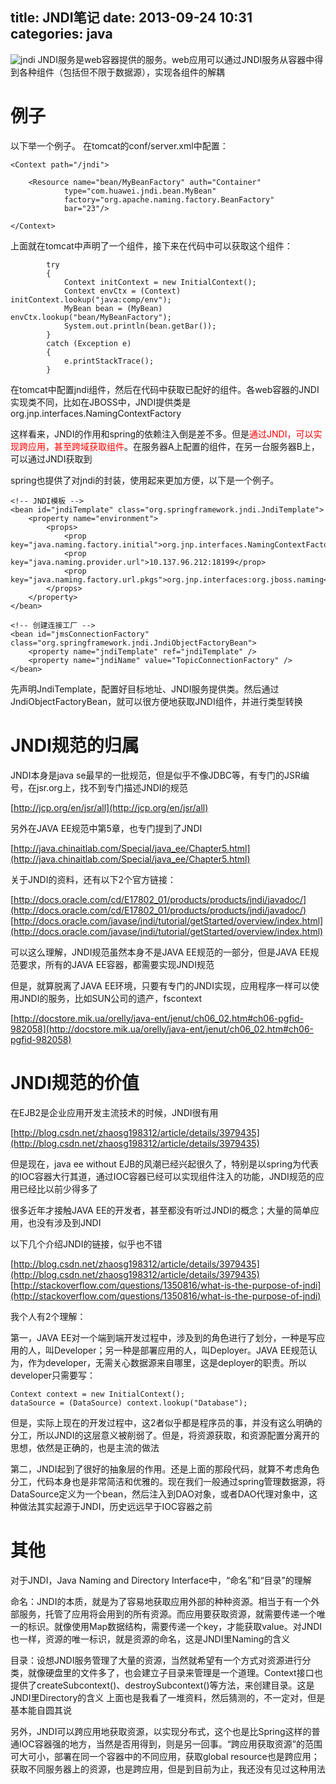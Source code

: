 title: JNDI笔记
date: 2013-09-24 10:31
categories: java 
---
![jndi](http://pic.kyfxbl.com/jndi.jpg)
JNDI服务是web容器提供的服务。web应用可以通过JNDI服务从容器中得到各种组件（包括但不限于数据源），实现各组件的解耦
<!--more-->

# 例子

以下举一个例子。 在tomcat的conf/server.xml中配置：

```
<Context path="/jndi"> 

    <Resource name="bean/MyBeanFactory" auth="Container" 
            type="com.huawei.jndi.bean.MyBean" 
            factory="org.apache.naming.factory.BeanFactory" 
            bar="23"/> 

</Context> 
```

上面就在tomcat中声明了一个组件，接下来在代码中可以获取这个组件：

```
        try
        {
            Context initContext = new InitialContext();
            Context envCtx = (Context) initContext.lookup("java:comp/env");
            MyBean bean = (MyBean) envCtx.lookup("bean/MyBeanFactory");
            System.out.println(bean.getBar());
        }
        catch (Exception e)
        {
            e.printStackTrace();
        }
```

在tomcat中配置jndi组件，然后在代码中获取已配好的组件。各web容器的JNDI实现类不同，比如在JBOSS中，JNDI提供类是org.jnp.interfaces.NamingContextFactory

这样看来，JNDI的作用和spring的依赖注入倒是差不多。但是<span style="color: red;">通过JNDI，可以实现跨应用，甚至跨域获取组件</span>。在服务器A上配置的组件，在另一台服务器B上，可以通过JNDI获取到

spring也提供了对jndi的封装，使用起来更加方便，以下是一个例子。

```
<!-- JNDI模板 -->
<bean id="jndiTemplate" class="org.springframework.jndi.JndiTemplate">
	<property name="environment">
		<props>
			<prop key="java.naming.factory.initial">org.jnp.interfaces.NamingContextFactory</prop>
			<prop key="java.naming.provider.url">10.137.96.212:18199</prop>
			<prop key="java.naming.factory.url.pkgs">org.jnp.interfaces:org.jboss.naming</prop>
		</props>
	</property>
</bean>

<!-- 创建连接工厂 -->
<bean id="jmsConnectionFactory" class="org.springframework.jndi.JndiObjectFactoryBean">
	<property name="jndiTemplate" ref="jndiTemplate" />
	<property name="jndiName" value="TopicConnectionFactory" />
</bean>
```

先声明JndiTemplate，配置好目标地址、JNDI服务提供类。然后通过JndiObjectFactoryBean，就可以很方便地获取JNDI组件，并进行类型转换

# JNDI规范的归属 

JNDI本身是java se最早的一批规范，但是似乎不像JDBC等，有专门的JSR编号，在jsr.org上，找不到专门描述JNDI的规范 

[http://jcp.org/en/jsr/all](http://jcp.org/en/jsr/all) 

另外在JAVA EE规范中第5章，也专门提到了JNDI 

[http://java.chinaitlab.com/Special/java_ee/Chapter5.html](http://java.chinaitlab.com/Special/java_ee/Chapter5.html) 

关于JNDI的资料，还有以下2个官方链接： 

[http://docs.oracle.com/cd/E17802_01/products/products/jndi/javadoc/](http://docs.oracle.com/cd/E17802_01/products/products/jndi/javadoc/) 
[http://docs.oracle.com/javase/jndi/tutorial/getStarted/overview/index.html](http://docs.oracle.com/javase/jndi/tutorial/getStarted/overview/index.html) 

可以这么理解，JNDI规范虽然本身不是JAVA EE规范的一部分，但是JAVA EE规范要求，所有的JAVA EE容器，都需要实现JNDI规范 

但是，就算脱离了JAVA EE环境，只要有专门的JNDI实现，应用程序一样可以使用JNDI的服务，比如SUN公司的遗产，fscontext 

[http://docstore.mik.ua/orelly/java-ent/jenut/ch06_02.htm#ch06-pgfid-982058](http://docstore.mik.ua/orelly/java-ent/jenut/ch06_02.htm#ch06-pgfid-982058) 

# JNDI规范的价值 

在EJB2是企业应用开发主流技术的时候，JNDI很有用 

[http://blog.csdn.net/zhaosg198312/article/details/3979435](http://blog.csdn.net/zhaosg198312/article/details/3979435) 

但是现在，java ee without EJB的风潮已经兴起很久了，特别是以spring为代表的IOC容器大行其道，通过IOC容器已经可以实现组件注入的功能，JNDI规范的应用已经比以前少得多了 

很多近年才接触JAVA EE的开发者，甚至都没有听过JNDI的概念；大量的简单应用，也没有涉及到JNDI 

以下几个介绍JNDI的链接，似乎也不错 

[http://blog.csdn.net/zhaosg198312/article/details/3979435](http://blog.csdn.net/zhaosg198312/article/details/3979435) 
[http://stackoverflow.com/questions/1350816/what-is-the-purpose-of-jndi](http://stackoverflow.com/questions/1350816/what-is-the-purpose-of-jndi) 

我个人有2个理解： 

第一，JAVA EE对一个端到端开发过程中，涉及到的角色进行了划分，一种是写应用的人，叫Developer；另一种是部署应用的人，叫Deployer。JAVA EE规范认为，作为developer，无需关心数据源来自哪里，这是deployer的职责。所以developer只需要写：
```
Context context = new InitialContext();
dataSource = (DataSource) context.lookup("Database");
```

但是，实际上现在的开发过程中，这2者似乎都是程序员的事，并没有这么明确的分工，所以JNDI的这层意义被削弱了。但是，将资源获取，和资源配置分离开的思想，依然是正确的，也是主流的做法 

第二，JNDI起到了很好的抽象层的作用。还是上面的那段代码，就算不考虑角色分工，代码本身也是非常简洁和优雅的。现在我们一般通过spring管理数据源，将DataSource定义为一个bean，然后注入到DAO对象，或者DAO代理对象中，这种做法其实起源于JNDI，历史远远早于IOC容器之前 

# 其他 

对于JNDI，Java Naming and Directory Interface中，“命名”和“目录”的理解 

命名：JNDI的本质，就是为了容易地获取应用外部的种种资源。相当于有一个外部服务，托管了应用将会用到的所有资源。而应用要获取资源，就需要传递一个唯一的标识。就像使用Map数据结构，需要传递一个key，才能获取value。对JNDI也一样，资源的唯一标识，就是资源的命名，这是JNDI里Naming的含义 

目录：设想JNDI服务管理了大量的资源，当然就希望有一个方式对资源进行分类，就像硬盘里的文件多了，也会建立子目录来管理是一个道理。Context接口也提供了createSubcontext()、destroySubcontext()等方法，来创建目录。这是JNDI里Directory的含义 上面也是我看了一堆资料，然后猜测的，不一定对，但是基本能自圆其说 

另外，JNDI可以跨应用地获取资源，以实现分布式，这个也是比Spring这样的普通IOC容器强的地方，当然是否用得到，则是另一回事。“跨应用获取资源”的范围可大可小，部署在同一个容器中的不同应用，获取global resource也是跨应用；获取不同服务器上的资源，也是跨应用，但是到目前为止，我还没有见过这种用法